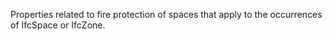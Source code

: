 Properties related to fire protection of spaces that apply to the occurrences of IfcSpace or IfcZone.